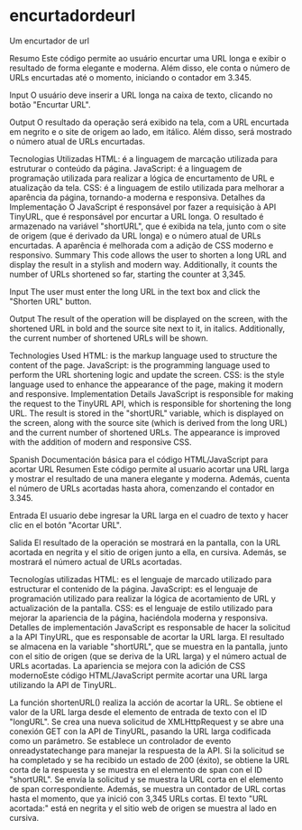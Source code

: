 # encurtadordeurl
Um encurtador de url

Resumo
Este código permite ao usuário encurtar uma URL longa e exibir o resultado de forma elegante e moderna. Além disso, ele conta o número de URLs encurtadas até o momento, iniciando o contador em 3.345.

Input
O usuário deve inserir a URL longa na caixa de texto, clicando no botão "Encurtar URL".

Output
O resultado da operação será exibido na tela, com a URL encurtada em negrito e o site de origem ao lado, em itálico. Além disso, será mostrado o número atual de URLs encurtadas.

Tecnologias Utilizadas
HTML: é a linguagem de marcação utilizada para estruturar o conteúdo da página.
JavaScript: é a linguagem de programação utilizada para realizar a lógica de encurtamento de URL e atualização da tela.
CSS: é a linguagem de estilo utilizada para melhorar a aparência da página, tornando-a moderna e responsiva.
Detalhes da Implementação
O JavaScript é responsável por fazer a requisição à API TinyURL, que é responsável por encurtar a URL longa. O resultado é armazenado na variável "shortURL", que é exibida na tela, junto com o site de origem (que é derivado da URL longa) e o número atual de URLs encurtadas. A aparência é melhorada com a adição de CSS moderno e responsivo.
Summary
This code allows the user to shorten a long URL and display the result in a stylish and modern way. Additionally, it counts the number of URLs shortened so far, starting the counter at 3,345.

Input
The user must enter the long URL in the text box and click the "Shorten URL" button.

Output
The result of the operation will be displayed on the screen, with the shortened URL in bold and the source site next to it, in italics. Additionally, the current number of shortened URLs will be shown.

Technologies Used
HTML: is the markup language used to structure the content of the page.
JavaScript: is the programming language used to perform the URL shortening logic and update the screen.
CSS: is the style language used to enhance the appearance of the page, making it modern and responsive.
Implementation Details
JavaScript is responsible for making the request to the TinyURL API, which is responsible for shortening the long URL. The result is stored in the "shortURL" variable, which is displayed on the screen, along with the source site (which is derived from the long URL) and the current number of shortened URLs. The appearance is improved with the addition of modern and responsive CSS.

Spanish
Documentación básica para el código HTML/JavaScript para acortar URL
Resumen
Este código permite al usuario acortar una URL larga y mostrar el resultado de una manera elegante y moderna. Además, cuenta el número de URLs acortadas hasta ahora, comenzando el contador en 3.345.

Entrada
El usuario debe ingresar la URL larga en el cuadro de texto y hacer clic en el botón "Acortar URL".

Salida
El resultado de la operación se mostrará en la pantalla, con la URL acortada en negrita y el sitio de origen junto a ella, en cursiva. Además, se mostrará el número actual de URLs acortadas.

Tecnologías utilizadas
HTML: es el lenguaje de marcado utilizado para estructurar el contenido de la página.
JavaScript: es el lenguaje de programación utilizado para realizar la lógica de acortamiento de URL y actualización de la pantalla.
CSS: es el lenguaje de estilo utilizado para mejorar la apariencia de la página, haciéndola moderna y responsiva.
Detalles de implementación
JavaScript es responsable de hacer la solicitud a la API TinyURL, que es responsable de acortar la URL larga. El resultado se almacena en la variable "shortURL", que se muestra en la pantalla, junto con el sitio de origen (que se deriva de la URL larga) y el número actual de URLs acortadas. La apariencia se mejora con la adición de CSS modernoEste código HTML/JavaScript permite acortar una URL larga utilizando la API de TinyURL.

La función shortenURL() realiza la acción de acortar la URL.
Se obtiene el valor de la URL larga desde el elemento de entrada de texto con el ID "longURL".
Se crea una nueva solicitud de XMLHttpRequest y se abre una conexión GET con la API de TinyURL, pasando la URL larga codificada como un parámetro.
Se establece un controlador de evento onreadystatechange para manejar la respuesta de la API. Si la solicitud se ha completado y se ha recibido un estado de 200 (éxito), se obtiene la URL corta de la respuesta y se muestra en el elemento de span con el ID "shortURL".
Se envía la solicitud y se muestra la URL corta en el elemento de span correspondiente.
Además, se muestra un contador de URL cortas hasta el momento, que ya inició con 3,345 URLs cortas.
El texto "URL acortada:" está en negrita y el sitio web de origen se muestra al lado en cursiva.

